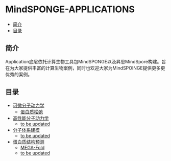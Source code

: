 # **MindSPONGE-APPLICATIONS**

- [简介](#简介)
- [目录](#目录)

## **简介**

Application底层依托计算生物工具包MindSPONGE以及昇思MindSpore构建。旨在为大家提供丰富的计算生物案例，同时也欢迎大家为MindSPOINGE提供更多更优秀的案例。

## **目录**

- [可微分子动力学](https://gitee.com/mindspore/mindscience/tree/dev-md/MindSPONGE/applications/molecular_dynamics/)
    - [蛋白质松弛](https://gitee.com/mindspore/mindscience/tree/dev-md/MindSPONGE/applications/molecular_dynamics/protein_relax)
- [高性能分子动力学]()
    - [to be updated]()
- [分子体系建模]()
    - [to be updated]()
- [蛋白质结构预测](https://gitee.com/mindspore/mindscience/tree/dev-md/MindSPONGE/applications/strucutre_prediction/)
    - [MEGA-Fold]()
    - [to be updated]()